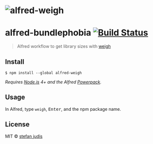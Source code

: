 # ![alfred-weigh](https://cdn.rawgit.com/stefanjudis/alfred-weigh/abd0322e/icon.png)
# alfred-bundlephobia [![Build Status](https://travis-ci.org/stefanjudis/alfred-weigh.svg?branch=master)](https://travis-ci.org/stefanjudis/alfred-weigh)

>  Alfred workflow to get library sizes with [weigh](https://www.npmjs.com/package/weigh)


## Install

```
$ npm install --global alfred-weigh
```

*Requires [Node.js](https://nodejs.org) 4+ and the Alfred [Powerpack](https://www.alfredapp.com/powerpack/).*


## Usage

In Alfred, type `weigh`, <kbd>Enter</kbd>, and the npm package name.


## License

MIT © [stefan judis](https://stefanjudis.com)
